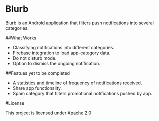 # Blurb

Blurb is an Android application that filters push notifications into several categories. 

##What Works

- Classifying notifications into different categories.
- Firebase integration to load app-category data.
- Do not disturb mode.
- Option to dismiss the ongoing notification.

##Featues yet to be completed

- A statistics and timeline of frequency of notifications received.
- Share app functionality.
- Spam category that filters promotional notifications pushed by app.

#License

This project is licensed under [Apache 2.0](License.txt)
